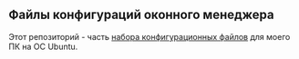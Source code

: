 ## Файлы конфигураций оконного менеджера

Этот репозиторий - часть
[набора конфигурационных файлов](https://github.com/chikh-chikh/re_inst) для моего ПК на ОС Ubuntu.
